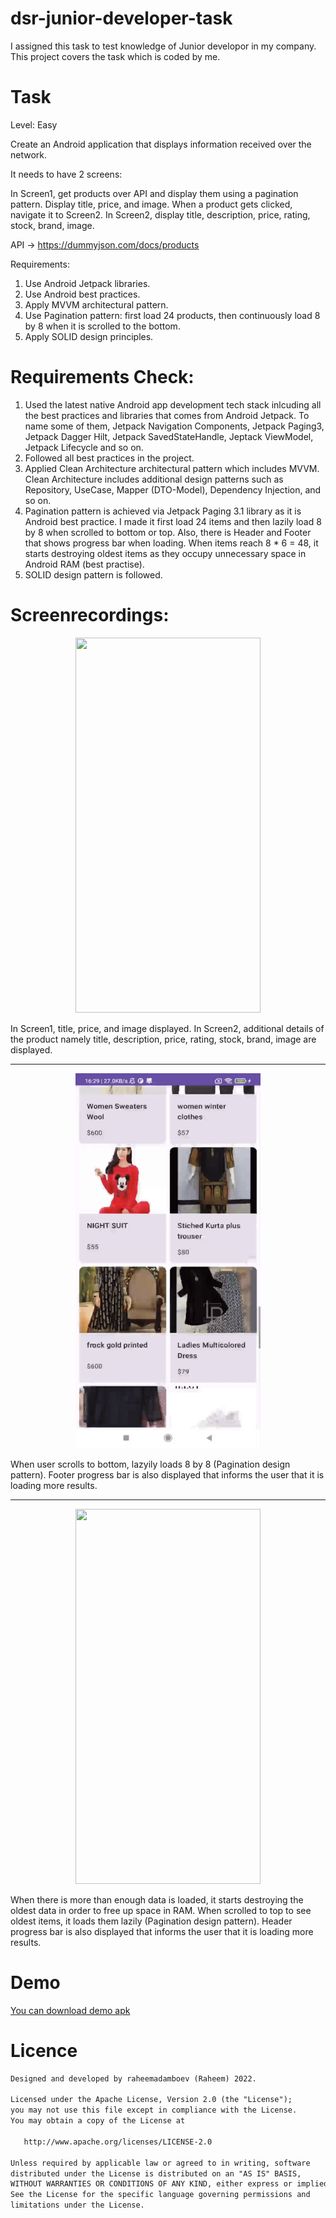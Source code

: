 # dsr-junior-developer-task

I assigned this task to test knowledge of Junior developor in my company. This project covers the task which is coded by me.

# Task

Level: Easy

Create an Android application that displays information received over the network.

It needs to have 2 screens:  

In Screen1, get products over API and display them using a pagination pattern. Display title, price, and image. When a product gets clicked, navigate it to Screen2. In Screen2, display title, description, price, rating, stock, brand, image.

API -> https://dummyjson.com/docs/products

Requirements:

1. Use Android Jetpack libraries.
2. Use Android best practices.
3. Apply MVVM architectural pattern.
4. Use Pagination pattern: first load 24 products, then continuously load 8 by 8 when it is scrolled to the bottom.
5. Apply SOLID design principles.

# Requirements Check:

1. Used the latest native Android app development tech stack inlcuding all the best practices and libraries that comes from Android Jetpack. To name some of them, Jetpack Navigation Components, Jetpack Paging3, Jetpack Dagger Hilt, Jetpack SavedStateHandle, Jeptack ViewModel, Jetpack Lifecycle and so on.
2. Followed all best practices in the project.
3. Applied Clean Architecture architectural pattern which includes MVVM. Clean Architecture includes additional design patterns such as Repository, UseCase, Mapper (DTO-Model), Dependency Injection, and so on.
4. Pagination pattern is achieved via Jetpack Paging 3.1 library as it is Android best practice. I made it first load 24 items and then lazily load 8 by 8 when scrolled to bottom or top. Also, there is Header and Footer that shows progress bar when loading. When items reach 8 * 6 = 48, it starts destroying oldest items as they occupy unnecessary space in Android RAM (best practise).
5. SOLID design pattern is followed.

# Screenrecordings:

<p align="center">
    <img width="296" height="600" src="https://github.com/raheemadamboev/dsr-junior-developer-task/blob/master/banner_3.gif" >
</p>

In Screen1, title, price, and image displayed. In Screen2, additional details of the product namely title, description, price, rating, stock, brand, image are displayed.

---

<p align="center">
    <img width="296" height="600" src="https://github.com/raheemadamboev/dsr-junior-developer-task/blob/master/banner_1.gif" >
</p>

When user scrolls to bottom, lazyily loads 8 by 8 (Pagination design pattern). Footer progress bar is also displayed that informs the user that it is loading more results.

---

<p align="center">
    <img width="296" height="600" src="https://github.com/raheemadamboev/dsr-junior-developer-task/blob/master/banner_2.gif" >
</p>

When there is more than enough data is loaded, it starts destroying the oldest data in order to free up space in RAM. When scrolled to top to see oldest items, it loads them lazily (Pagination design pattern). Header progress bar is also displayed that informs the user that it is loading more results.

# Demo

<a href="https://github.com/raheemadamboev/dsr-junior-developer-task/blob/master/app-debug.apk">You can download demo apk</a>

# Licence

```xml
Designed and developed by raheemadamboev (Raheem) 2022.

Licensed under the Apache License, Version 2.0 (the "License");
you may not use this file except in compliance with the License.
You may obtain a copy of the License at

   http://www.apache.org/licenses/LICENSE-2.0

Unless required by applicable law or agreed to in writing, software
distributed under the License is distributed on an "AS IS" BASIS,
WITHOUT WARRANTIES OR CONDITIONS OF ANY KIND, either express or implied.
See the License for the specific language governing permissions and
limitations under the License.
```
